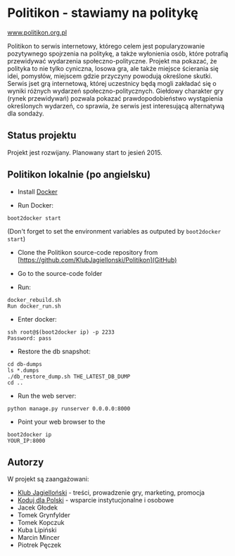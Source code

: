 # Politikon - stawiamy na politykę
www.politikon.org.pl

Politikon to serwis internetowy, którego celem jest popularyzowanie pozytywnego spojrzenia na politykę, a także wyłonienia osób, które potrafią przewidywać wydarzenia społeczno-polityczne. Projekt ma pokazać, że polityka to nie tylko cyniczna, losowa gra, ale także miejsce ścierania się idei, pomysłów, miejscem gdzie przyczyny powodują określone skutki. Serwis jset grą internetową, której uczestnicy będą mogli zakładać się o wyniki różnych wydarzeń społeczno-politycznych. Giełdowy charakter gry (rynek przewidywań) pozwala pokazać prawdopodobieństwo wystąpienia określonych wydarzeń, co sprawia, że serwis jest interesującą alternatywą dla sondaży.

## Status projektu

Projekt jest rozwijany. Planowany start to jesień 2015.

## Politikon lokalnie (po angielsku)

* Install [Docker](https://docs.docker.com/)

* Run Docker:
```
boot2docker start
```
(Don't forget to set the environment variables as outputed by `boot2docker start`)

* Clone the Politikon source-code repository from [https://github.com/KlubJagiellonski/Politikon](GitHub)

* Go to the source-code folder 

* Run:
```
docker_rebuild.sh
Run docker_run.sh
```

* Enter docker:
```
ssh root@$(boot2docker ip) -p 2233
Password: pass
```

* Restore the db snapshot:
```
cd db-dumps
ls *.dumps
./db_restore_dump.sh THE_LATEST_DB_DUMP
cd ..
```

* Run the web server:
```
python manage.py runserver 0.0.0.0:8000
```

* Point your web browser to the 
```
boot2docker ip
YOUR_IP:8000
```

## Autorzy

W projekt są zaangażowani:
* [Klub Jagielloński](http://www.kj.org.pl) - treści, prowadzenie gry, marketing, promocja
* [Koduj dla Polski](http://www.kodujdlapolski.pl) - wsparcie instytucjonalne i osobowe
* Jacek Głodek
* Tomek Grynfylder
* Tomek Kopczuk
* Kuba Lipiński
* Marcin Mincer
* Piotrek Pęczek

